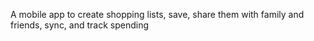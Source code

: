 A mobile app to create shopping lists, save, share them with family and friends, sync, and track spending
